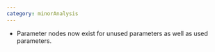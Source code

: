 ```yaml
---
category: minorAnalysis
---
```

* Parameter nodes now exist for unused parameters as well as used parameters.
